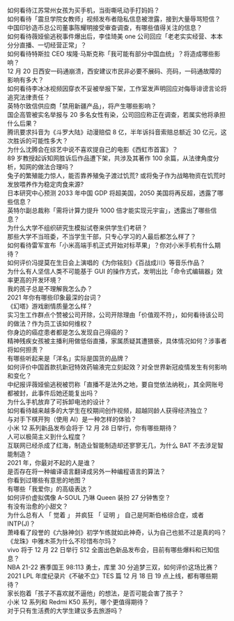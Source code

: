 如何看待江苏常州女孩为买手机，当街嘶吼动手打妈妈？  
如何看待「震旦学院女教师」视频发布者隐私信息被泄露，接到大量辱骂短信？  
中国印钞造币总公司董事陈耀明接受审查调查，有哪些值得关注的信息？  
如何看待薇娅偷逃税事件爆出后，李佳琦美 one 公司回应「老老实实经营、本本分分直播、一切经营正常」？  
如何看待特斯拉 CEO 埃隆·马斯克称「我可能有部分中国血统」？将造成哪些影响？  
12 月 20 日西安一码通崩溃，西安建议市民非必要不展码、亮码，一码通故障的影响有多大？  
如何看待李冰冰视频因穿衣不妥被举报下架，工作室发声明回应对侮辱诽谤言论将追究法律责任？  
英特尔致信供应商「禁用新疆产品」，将产生哪些影响？  
国企高管被实名举报与 20 多名女性有染，公司回应称正在调查，若属实他将承担什么后果？  
腾讯要求抖音为《斗罗大陆》动漫赔偿 8 亿，半年诉抖音索赔总额近 30 亿元，这次胜诉的可能性多大？  
为什么沈腾会在综艺中说不喜欢提自己的电影《西虹市首富》？  
89 岁教授起诉知网胜诉后作品遭下架，共涉及其著作 100 余篇，从法律角度分析，知网的做法合理吗？  
兔子的繁殖能力惊人，能否靠养殖兔子渡过饥荒? 或将兔子作为战略物资在饥荒时发放喂养作为稳定肉食来源?  
日本研究中心预测 2033 年中国 GDP 将超美国，2050 美国将再反超，透露了哪些信息？  
英特尔副总裁称「需将计算力提升 1000 倍才能实现元宇宙」，透露出了哪些信息？  
为什么大学不组织研究生模拟试卷来供学生们考研？  
那些大学不当班委，不当学生干部，只专心学习的人最后都怎么样了？  
如何看待雷军宣布「小米高端手机正式开始对标苹果」？你对小米手机有什么期待？  
如何评价冯提莫在生日会上演唱的《为你铭刻》《百战成川》等音乐作品？  
为什么有人坚信人类不可能基于 GUI 的操作方式，发明出比「命令式编辑器」效率更高的开发环境？  
我的孩子总是不理解我怎么办？  
2021 年你有哪些印象最深的台词？  
《幻塔》游戏剧情质量怎么样？  
实习生工作群点个赞被公司开除，公司开除理由「价值观不符」，如何看待该公司的做法？作为员工该如何维权？  
你身边的癌症患者都是怎么发现自己得癌的？  
精神残疾女孩被主播利用做低俗直播，家属质疑其遭猥亵，具体情况如何？涉事者将如何担责？  
有哪些听起来是「洋名」实际是国货的品牌？  
如何评价中国首款抗新冠特效药输液完立刻起效？对全世界新冠疫情发生有何影响和变化？  
中纪报评薇娅偷逃税被罚称「直播不是法外之地，要自觉依法纳税」，其全网账号都被封，此事件后她还能复出吗？  
为什么手机放弃了可拆卸电池的设计？  
如何看待越来越多的大学生在校期间创作视频，超越同龄人获得经济独立？  
与对手下棋开狗（使用 AI）是一种怎样的体验？  
小米 12 系列新品发布会将于 12 月 28 日举行，你有哪些期待？  
人可以极简主义到什么程度？  
互联网已经杀成了红海，制造业智能制造却还寥寥无几，为什么 BAT 不去涉足智能制造？  
2021 年，你最对不起的人是谁？  
是否存在将一种编译语言翻译成另外一种编程语言的算法？  
你看到过哪些有意思的地图？  
有哪些「我爱你」的高级表达？  
如何评价虚拟偶像 A-SOUL 乃琳 Queen 装扮 27 分钟售空？  
有没有治愈的小甜文？  
为什么总有人 「 觉着 」 并疯狂 「 证明 」 自己是阿斯伯格综合症，或者 INTP(J)？  
萧峰看了段誉的《六脉神剑》初学乍练就如此神奇，认为自己也抵不过是真的吗？  
《龙珠》中雅木茶为什么不珍惜布尔玛？  
vivo 将于 12 月 22 日举行 S12 全面出色新品发布会，目前有哪些爆料和已知信息？  
NBA 21-22 赛季国王 98:113 勇士，库里 30 分追梦三双，如何评价这场比赛？  
2021 LPL 年度纪录片《不破不立》TES 篇 12 月 18 日 19 点上线，都有哪些期待？  
家长抱着「孩子不喜欢就不逼他」的想法，是否可能会害了孩子？  
小米 12 系列和 Redmi K50 系列，哪个更值得期待？  
对于只有生活费的大学生建议多去旅游吗？  
